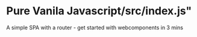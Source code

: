 # Pure Vanila Javascript/src/index.js"
A simple SPA with a router - get started with webcomponents in 3 mins

